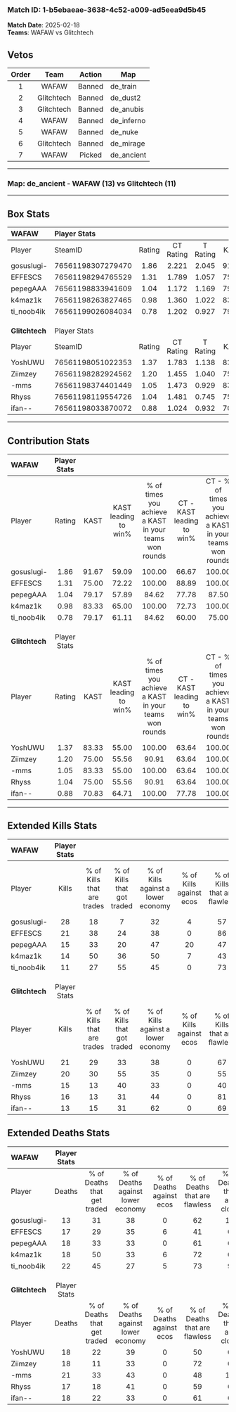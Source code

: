 ### Match ID: 1-b5ebaeae-3638-4c52-a009-ad5eea9d5b45  
**Match Date**: 2025-02-18  
**Teams**: WAFAW vs Glitchtech  

## Vetos  

| Order | Team | Action | Map |
| :---: | :--: | :----: | --- |
| 1 | WAFAW | Banned | de_train |
| 2 | Glitchtech | Banned | de_dust2 |
| 3 | Glitchtech | Banned | de_anubis |
| 4 | WAFAW | Banned | de_inferno |
| 5 | WAFAW | Banned | de_nuke |
| 6 | Glitchtech | Banned | de_mirage |
| 7 | WAFAW | Picked | de_ancient |

---  

### **Map**: de_ancient - WAFAW (13) vs Glitchtech (11)  
---  

## Box Stats  

| **WAFAW**      | Player Stats      |        |           |          |       |       |       |         |        |      |     |
| :- | :- | :-: | :-: | :-: | :-: | :-: | :-: | :-: | :-: | :-: | :-: |
| Player         | SteamID           | Rating | CT Rating | T Rating | KAST  |  ADR  | Kills | Assists | Deaths | K/D  | HS% |
| gosuslugi-     | 76561198307279470 |  1.86  |   2.221   |  2.045   | 91.67 | 122.8 |  28   |    5    |   13   | 2.15 | 71  |
| EFFESCS        | 76561198294765529 |  1.31  |   1.789   |  1.057   | 75.00 | 91.0  |  21   |    8    |   17   | 1.24 | 57  |
| pepegAAA       | 76561198833941609 |  1.04  |   1.172   |  1.169   | 79.17 | 72.0  |  15   |    6    |   18   | 0.83 | 66  |
| k4maz1k        | 76561198263827465 |  0.98  |   1.360   |  1.022   | 83.33 | 59.5  |  14   |    3    |   18   | 0.78 | 85  |
| ti_noob4ik     | 76561199026084034 |  0.78  |   1.202   |  0.927   | 79.17 | 60.8  |  11   |    9    |   22   | 0.50 | 72  |
|                |                   |        |           |          |       |       |       |         |        |      |     |
|                |                   |        |           |          |       |       |       |         |        |      |     |
|                |                   |        |           |          |       |       |       |         |        |      |     |
| **Glitchtech** | Player Stats      |        |           |          |       |       |       |         |        |      |     |
| Player         | SteamID           | Rating | CT Rating | T Rating | KAST  |  ADR  | Kills | Assists | Deaths | K/D  | HS% |
| YoshUWU        | 76561198051022353 |  1.37  |   1.783   |  1.138   | 83.33 | 97.0  |  21   |    8    |   18   | 1.17 | 52  |
| Ziimzey        | 76561198282924562 |  1.20  |   1.455   |  1.040   | 75.00 | 78.9  |  20   |    5    |   18   | 1.11 | 45  |
| -mms           | 76561198374401449 |  1.05  |   1.473   |  0.929   | 83.33 | 81.4  |  15   |   10    |   21   | 0.71 | 60  |
| Rhyss          | 76561198119554726 |  1.04  |   1.481   |  0.745   | 75.00 | 65.6  |  16   |    6    |   17   | 0.94 | 50  |
| ifan--         | 76561198033870072 |  0.88  |   1.024   |  0.932   | 70.83 | 66.2  |  13   |    6    |   18   | 0.72 | 38  |
---  

## Contribution Stats  

| **WAFAW**      | Player Stats |       |                      |                                                        |                           |                                                             |                          |                                                            |
| :- | :-: | :-: | :-: | :-: | :-: | :-: | :-: | :-: |
| Player         |    Rating    | KAST  | KAST leading to win% | % of times you achieve a KAST in your teams won rounds | CT - KAST leading to win% | CT - % of times you achieve a KAST in your teams won rounds | T - KAST leading to win% | T - % of times you achieve a KAST in your teams won rounds |
| gosuslugi-     |     1.86     | 91.67 |        59.09         |                         100.00                         |           66.67           |                           100.00                            |          50.00           |                           100.00                           |
| EFFESCS        |     1.31     | 75.00 |        72.22         |                         100.00                         |           88.89           |                           100.00                            |          55.56           |                           100.00                           |
| pepegAAA       |     1.04     | 79.17 |        57.89         |                         84.62                          |           77.78           |                            87.50                            |          40.00           |                           80.00                            |
| k4maz1k        |     0.98     | 83.33 |        65.00         |                         100.00                         |           72.73           |                           100.00                            |          55.56           |                           100.00                           |
| ti_noob4ik     |     0.78     | 79.17 |        61.11         |                         84.62                          |           60.00           |                            75.00                            |          62.50           |                           100.00                           |
|                |              |       |                      |                                                        |                           |                                                             |                          |                                                            |
|                |              |       |                      |                                                        |                           |                                                             |                          |                                                            |
|                |              |       |                      |                                                        |                           |                                                             |                          |                                                            |
| **Glitchtech** | Player Stats |       |                      |                                                        |                           |                                                             |                          |                                                            |
| Player         |    Rating    | KAST  | KAST leading to win% | % of times you achieve a KAST in your teams won rounds | CT - KAST leading to win% | CT - % of times you achieve a KAST in your teams won rounds | T - KAST leading to win% | T - % of times you achieve a KAST in your teams won rounds |
| YoshUWU        |     1.37     | 83.33 |        55.00         |                         100.00                         |           63.64           |                           100.00                            |          44.44           |                           100.00                           |
| Ziimzey        |     1.20     | 75.00 |        55.56         |                         90.91                          |           63.64           |                           100.00                            |          42.86           |                           75.00                            |
| -mms           |     1.05     | 83.33 |        55.00         |                         100.00                         |           63.64           |                           100.00                            |          44.44           |                           100.00                           |
| Rhyss          |     1.04     | 75.00 |        55.56         |                         90.91                          |           63.64           |                           100.00                            |          42.86           |                           75.00                            |
| ifan--         |     0.88     | 70.83 |        64.71         |                         100.00                         |           77.78           |                           100.00                            |          50.00           |                           100.00                           |
---  

## Extended Kills Stats  

| **WAFAW**      | Player Stats |                            |                            |                                    |                         |                              |                                 |                                       |                    |           |
| :- | :-: | :-: | :-: | :-: | :-: | :-: | :-: | :-: | :-: | :-: |
| Player         |    Kills     | % of Kills that are trades | % of Kills that got traded | % of Kills against a lower economy | % of Kills against ecos | % of Kills that are flawless | % of Kills that are close duels | % of Kills that are assisted by flash | Pistol Round Kills | AWP Kills |
| gosuslugi-     |      28      |             18             |             7              |                 32                 |            4            |              57              |               11                |                   4                   |         7          |     5     |
| EFFESCS        |      21      |             38             |             24             |                 38                 |            0            |              86              |                0                |                   0                   |         0          |     0     |
| pepegAAA       |      15      |             33             |             20             |                 47                 |           20            |              47              |                7                |                  13                   |         0          |     0     |
| k4maz1k        |      14      |             50             |             36             |                 50                 |            7            |              43              |                0                |                   7                   |         2          |     0     |
| ti_noob4ik     |      11      |             27             |             55             |                 45                 |            0            |              73              |                0                |                   9                   |         2          |     0     |
|                |              |                            |                            |                                    |                         |                              |                                 |                                       |                    |           |
|                |              |                            |                            |                                    |                         |                              |                                 |                                       |                    |           |
|                |              |                            |                            |                                    |                         |                              |                                 |                                       |                    |           |
| **Glitchtech** | Player Stats |                            |                            |                                    |                         |                              |                                 |                                       |                    |           |
| Player         |    Kills     | % of Kills that are trades | % of Kills that got traded | % of Kills against a lower economy | % of Kills against ecos | % of Kills that are flawless | % of Kills that are close duels | % of Kills that are assisted by flash | Pistol Round Kills | AWP Kills |
| YoshUWU        |      21      |             29             |             33             |                 38                 |            0            |              67              |               10                |                   5                   |         1          |     1     |
| Ziimzey        |      20      |             30             |             55             |                 35                 |            0            |              55              |                5                |                   5                   |         1          |     0     |
| -mms           |      15      |             13             |             40             |                 33                 |            0            |              40              |                0                |                   0                   |         1          |     0     |
| Rhyss          |      16      |             13             |             31             |                 44                 |            0            |              81              |               13                |                   6                   |         0          |     0     |
| ifan--         |      13      |             15             |             31             |                 62                 |            0            |              69              |                0                |                   0                   |         1          |     0     |
## Extended Deaths Stats  

| **WAFAW**      | Player Stats |                             |                                   |                          |                               |                            |                           |               |
| :- | :-: | :-: | :-: | :-: | :-: | :-: | :-: | :-: |
| Player         |    Deaths    | % of Deaths that get traded | % of Deaths against lower economy | % of Deaths against ecos | % of Deaths that are flawless | % of Deaths that are close | % of Deaths while blinded | Deaths to AWP |
| gosuslugi-     |      13      |             31              |                38                 |            0             |              62               |             15             |            15             |       0       |
| EFFESCS        |      17      |             29              |                35                 |            6             |              41               |             0              |             0             |       0       |
| pepegAAA       |      18      |             33              |                33                 |            0             |              61               |             6              |             6             |       0       |
| k4maz1k        |      18      |             50              |                33                 |            6             |              72               |             0              |             0             |       0       |
| ti_noob4ik     |      22      |             45              |                27                 |            5             |              73               |             9              |             0             |       1       |
|                |              |                             |                                   |                          |                               |                            |                           |               |
|                |              |                             |                                   |                          |                               |                            |                           |               |
|                |              |                             |                                   |                          |                               |                            |                           |               |
| **Glitchtech** | Player Stats |                             |                                   |                          |                               |                            |                           |               |
| Player         |    Deaths    | % of Deaths that get traded | % of Deaths against lower economy | % of Deaths against ecos | % of Deaths that are flawless | % of Deaths that are close | % of Deaths while blinded | Deaths to AWP |
| YoshUWU        |      18      |             22              |                39                 |            0             |              50               |             0              |             6             |       0       |
| Ziimzey        |      18      |             11              |                33                 |            0             |              72               |             0              |             6             |       0       |
| -mms           |      21      |             33              |                43                 |            0             |              48               |             10             |             5             |       3       |
| Rhyss          |      17      |             18              |                41                 |            0             |              59               |             6              |             6             |       1       |
| ifan--         |      18      |             22              |                33                 |            0             |              61               |             6              |             6             |       1       |
